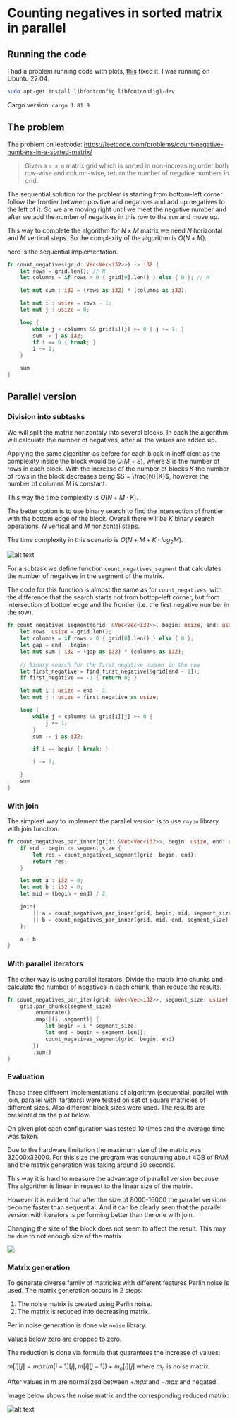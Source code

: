 # Counting negatives in sorted matrix in parallel

## Running the code

I had a problem running code with plots, [this](https://github.com/plotters-rs/plotters/issues/10) fixed it. I was running on Ubuntu 22.04.

```bash
sudo apt-get install libfontconfig libfontconfig1-dev
```

Cargo version: `cargo 1.81.0`


## The problem

The problem on leetcode:
https://leetcode.com/problems/count-negative-numbers-in-a-sorted-matrix/

>Given a `m x n` matrix grid which is sorted in non-increasing order both row-wise and column-wise, return the number of negative numbers in grid.

The sequential solution for the problem is starting from bottom-left corner follow the frontier between positive and negatives and add up negatives to the left of it.
So we are moving right until we meet the negative number and after we add the number of negatives in this row to the `sum` and move up.

This way to complete the algorithm for $N \times M$ matrix we need $N$ horizontal and $M$ vertical steps. So the complexity of the algorithm is $O(N + M)$.

here is the sequential implementation.

```rust
fn count_negatives(grid: Vec<Vec<i32>>) -> i32 {
    let rows = grid.len(); // N
    let columns = if rows > 0 { grid[0].len() } else { 0 }; // M

    let mut sum : i32 = (rows as i32) * (columns as i32);

    let mut i : usize = rows - 1;
    let mut j : usize = 0;

    loop {
        while j < columns && grid[i][j] >= 0 { j += 1; }
        sum -= j as i32;
        if i == 0 { break; }
        i -= 1;
    }

    sum
}
```


## Parallel version

### Division into subtasks
We will split the matrix horizontaly into several blocks. In each the algorithm will calculate the number of negatives, after all the values are added up.

Applying the same algorithm as before for each block in inefficient as the complexity inside the block would be $O(M + S)$, where $S$ is the number of rows in each block. With the increase of the number of blocks $K$ the number of rows in the block decreases being $S = \frac{N}{K}$, however the number of columns $M$ is constant.

This way the time complexity is $O(N + M \cdot K)$.

The better option is to use binary search to find the intersection of frontier with the bottom edge of the block. Overall there will be $K$ binary search operations, $N$ vertical and $M$ horizontal steps.

The time complexity in this scenario is $O(N + M + K \cdot log_2M)$.

![alt text](images/diagram.png)

For a subtask we define function `count_negatives_segment` that calculates the number of negatives in the segment of the matrix.

The code for this function is almost the same as for `count_negatives`, with the difference that the search starts not from bottop-left corner, but from intersection of bottom edge and the frontier (i.e. the first negative number in the row).

```rust
fn count_negatives_segment(grid: &Vec<Vec<i32>>, begin: usize, end: usize) -> i32 {
    let rows: usize = grid.len();
    let columns = if rows > 0 { grid[0].len() } else { 0 };
    let gap = end - begin;
    let mut sum : i32 = (gap as i32) * (columns as i32);
    
    // Binary search for the first negative number in the row
    let first_negative = find_first_negative(&grid[end - 1]);
    if first_negative == -1 { return 0; }

    let mut i : usize = end - 1;
    let mut j : usize = first_negative as usize;

    loop {
        while j < columns && grid[i][j] >= 0 {
            j += 1;
        }
        sum -= j as i32;

        if i == begin { break; }

        i -= 1;

    }
    sum
}
```


### With join

The simplest way to implement the parallel version is to use `rayon` library with join function.

```rust
fn count_negatives_par_inner(grid: &Vec<Vec<i32>>, begin: usize, end: usize, segment_size: usize) -> i32 {
    if end - begin <= segment_size {
        let res = count_negatives_segment(grid, begin, end);
        return res;
    }

    let mut a : i32 = 0;
    let mut b : i32 = 0;
    let mid = (begin + end) / 2;

    join(
        || a = count_negatives_par_inner(grid, begin, mid, segment_size),
        || b = count_negatives_par_inner(grid, mid, end, segment_size)
    );

    a + b
}
```

### With parallel iterators

The other way is using parallel iterators. Divide the matrix into chunks and calculate the number of negatives in each chunk, than reduce the results.

```rust
fn count_negatives_par_iter(grid: &Vec<Vec<i32>>, segment_size: usize) -> i32 {
    grid.par_chunks(segment_size)
        .enumerate()
        .map(|(i, segment)| {
            let begin = i * segment_size;
            let end = begin + segment.len();
            count_negatives_segment(grid, begin, end)
        })
        .sum()
}
```

### Evaluation

Those three different implementations of algorithm (sequential, parallel with join, parallel with itarators) were tested on set of square matricies of different sizes. Also different block sizes were used. The results are presented on the plot below.

On given plot each configuration was tested 10 times and the average time was taken.

Due to the hardware limitation the maximum size of the matrix was 32000x32000. For this size the program was consuming about 4GB of RAM and the matrix generation was taking around 30 seconds.

This way it is hard to measure the advantage of parallel version because The algorithm is linear in repsect to the linear size of the matrix.

However it is evident that after the size of 8000-16000 the parallel versions become faster than sequential. And it can be clearly seen that the parallel version with iterators is performing better than the one with join.

Changing the size of the block does not seem to affect the result. This may be due to not enough size of the matrix.

![](images/count-neg-plot.png)

### Matrix generation

To generate diverse family of matricies with different features Perlin noise is used. The matrix generation occurs in 2 steps:
1. The noise matrix is created using Perlin noise.
2. The matrix is reduced into decreasing matrix.

Perlin noise generation is done via `noise` library.

Values below zero are cropped to zero.

The reduction is done via formula that guarantees the increase of values:

$m[i][j] = max(m[i-1][j], m[i][j-1]) + m_n[i][j]$ where $m_n$ is noise matrix.

After values in $m$ are normalized between $+max$ and $-max$ and negated.

Image below shows the noise matrix and the corresponding reduced matrix:

![alt text](images/matrix_gen.png)